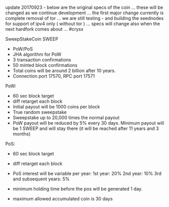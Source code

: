 update 20170923 - below are the original specs of the coin ... these will be changed as we continue development ... the first major change currently is complete removal of tor ... we are still testing - and building the seednodes for support of ipv4 only ( without tor ) ... specs will change also when the next hardfork comes about ... #crysx

SweepStakeCoin
SWEEP

- PoW/PoS 
- JHA algorithm for PoW
- 3 transaction confirmations 
- 50 minted block confirmations
- Total coins will be around 2 billion after 10 years.
- Connection port 17570, RPC port 17571

PoW:
- 60 sec block target
- diff retarget each block
- Initial payout will be 1000 coins per block
- True random sweepstake
- Sweepstake up to 20,000 times the normal payout
- PoW payout will be reduced by 5% every 30 days. Minimum payout will be 1 SWEEP and will stay there (it will be reached after 11 years and 3 months)

PoS:
- 60 sec block target
- diff retarget each block
- PoS interest will be variable per year:
	1st year: 20%
	2nd year: 10%
	3rd and subsequent years: 5%

- minimum holding time before the pos will be generated 1 day.
- maximum allowed accumulated coin is 30 days 
